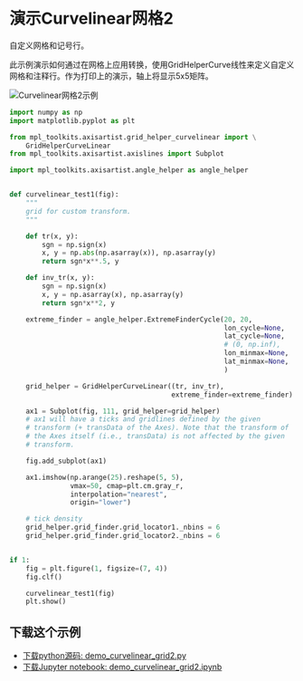 # 演示Curvelinear网格2

自定义网格和记号行。

此示例演示如何通过在网格上应用转换，使用GridHelperCurve线性来定义自定义网格和注释行。作为打印上的演示，轴上将显示5x5矩阵。

![Curvelinear网格2示例](https://matplotlib.org/_images/sphx_glr_demo_curvelinear_grid2_001.png)

```python
import numpy as np
import matplotlib.pyplot as plt

from mpl_toolkits.axisartist.grid_helper_curvelinear import \
    GridHelperCurveLinear
from mpl_toolkits.axisartist.axislines import Subplot

import mpl_toolkits.axisartist.angle_helper as angle_helper


def curvelinear_test1(fig):
    """
    grid for custom transform.
    """

    def tr(x, y):
        sgn = np.sign(x)
        x, y = np.abs(np.asarray(x)), np.asarray(y)
        return sgn*x**.5, y

    def inv_tr(x, y):
        sgn = np.sign(x)
        x, y = np.asarray(x), np.asarray(y)
        return sgn*x**2, y

    extreme_finder = angle_helper.ExtremeFinderCycle(20, 20,
                                                     lon_cycle=None,
                                                     lat_cycle=None,
                                                     # (0, np.inf),
                                                     lon_minmax=None,
                                                     lat_minmax=None,
                                                     )

    grid_helper = GridHelperCurveLinear((tr, inv_tr),
                                        extreme_finder=extreme_finder)

    ax1 = Subplot(fig, 111, grid_helper=grid_helper)
    # ax1 will have a ticks and gridlines defined by the given
    # transform (+ transData of the Axes). Note that the transform of
    # the Axes itself (i.e., transData) is not affected by the given
    # transform.

    fig.add_subplot(ax1)

    ax1.imshow(np.arange(25).reshape(5, 5),
               vmax=50, cmap=plt.cm.gray_r,
               interpolation="nearest",
               origin="lower")

    # tick density
    grid_helper.grid_finder.grid_locator1._nbins = 6
    grid_helper.grid_finder.grid_locator2._nbins = 6


if 1:
    fig = plt.figure(1, figsize=(7, 4))
    fig.clf()

    curvelinear_test1(fig)
    plt.show()
```

## 下载这个示例
            
- [下载python源码: demo_curvelinear_grid2.py](https://matplotlib.org/_downloads/demo_curvelinear_grid2.py)
- [下载Jupyter notebook: demo_curvelinear_grid2.ipynb](https://matplotlib.org/_downloads/demo_curvelinear_grid2.ipynb)